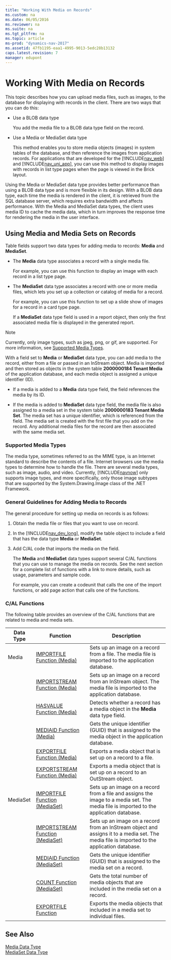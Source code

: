 ```yaml
---
title: "Working With Media on Records"
ms.custom: na
ms.date: 06/05/2016
ms.reviewer: na
ms.suite: na
ms.tgt_pltfrm: na
ms.topic: article
ms-prod: "dynamics-nav-2017"
ms.assetid: 47fb1195-eaa1-4995-9013-5edc28b13132
caps.latest.revision: 7
manager: edupont
---
```

# Working With Media on Records
This topic describes how you can upload media files, such as images, to the database for displaying with records in the client. There are two ways that you can do this:  

-   Use a BLOB data type  

     You add the media file to a BLOB data type field on the record.  

-   Use a Media or MediaSet data type  

     This method enables you to store media objects \(images\) in system tables of the database, and then reference the images from application records. For applications that are developed for the [!INCLUDE[nav_web](includes/nav_web_md.md)] and [!INCLUDE[nav_uni_app](includes/nav_uni_app_md.md)], you can use this method to display images with records in list type pages when the page is viewed in the Brick layout.  

 Using the Media or MediaSet data type provides better performance than using a BLOB data type and is more flexible in its design. With a BLOB data type, each time the media is rendered in the client, it is retrieved from the SQL database server, which requires extra bandwidth and affects performance. With the Media and MediaSet data types, the client uses media ID to cache the media data, which in turn improves the response time for rendering the media in the user interface.  

## Using Media and Media Sets on Records  
Table fields support two data types for adding media to records: **Media** and **MediaSet**.  

-   The **Media** data type associates a record with a single media file.  

     For example, you can use this function to display an image with each record in a list type page.  

-   The **MediaSet** data type associates a record with one or more media files, which lets you set up a collection or catalog of media for a record.  

     For example, you can use this function to set up a slide show of images for a record in a card type page.

     If a **MediaSet** data type field is used in a report object, then only the first associated media file is displayed in the generated report.

> [!NOTE]  
>  Currently, only image types, such as jpeg, png, or gif, are supported. For more information, see [Supported Media Types](Working-With-Media-on-Records.md#SupportedMediaTypes).  

 With a field set to **Media** or **MediaSet** data type, you can add media to the record, either from a file or passed in an InStream object. Media is imported and then stored as objects in the system table **2000000184 Tenant Media** of the application database, and each media object is assigned a unique identifier \(ID\).  

-   If a media is added to a **Media** data type field, the field references the media by its ID.  

-   If the media is added to **MediaSet** data type field, the media file is also assigned to a media set in the system table **2000000183 Tenant Media Set**. The media set has a unique identifier, which is referenced from the field. The media set is created with the first file that you add on the record. Any additional media files for the record are then associated with the same media set.  

###  <a name="SupportedMediaTypes"></a> Supported Media Types  
 The media type, sometimes referred to as the MIME type, is an Internet standard to describe the contents of a file. Internet browsers use the media types to determine how to handle the file. There are several media types, such as image, audio, and video. Currently, [!INCLUDE[navnow](includes/navnow_md.md)] only supports image types, and more specifically, only those image subtypes that are supported by the System.Drawing.Image class of the .NET Framework.  

### General Guidelines for Adding Media to Records  
 The general procedure for setting up media on records is as follows:  

1.  Obtain the media file or files that you want to use on record.  

2.  In the [!INCLUDE[nav_dev_long](includes/nav_dev_long_md.md)], modify the table object to include a field that has the data type **Media** or **MediaSet**.  

3.  Add C/AL code that imports the media on the field.  

     The **Media** and **MediaSet** data types support several C/AL functions that you can use to manage the media on records. See the next section for a complete list of functions with a link to more details, such as usage, parameters and sample code.  

     For example, you can create a codeunit that calls the one of the import functions, or add page action that calls one of the functions.  

### C/AL Functions  
 The following table provides an overview of the C/AL functions that are related to media and media sets.  

|Data Type|Function|Description|  
|---------------|--------------|-----------------|  
|Media|[IMPORTFILE Function \(Media\)](IMPORTFILE-Function--Media-.md)|Sets up an image on a record from a file. The media file is imported to the application database.|  
|  |[IMPORTSTREAM Function \(Media\)](IMPORTSTREAM-Function--Media-.md)|Sets up an image on a record from an InStream object. The media file is imported to the application database.|  
|  |[HASVALUE Function \(Media\)](HASVALUE-Function--Media-.md)|Detects whether a record has a media object in the **Media** data type field.|  
|  |[MEDIAID Function \(Media\)](MEDIAID-Function--Media-.md)|Gets the unique identifier \(GUID\) that is assigned to the media object in the application database.|  
|  |[EXPORTFILE Function \(Media\)](EXPORTFILE-Function--Media-.md)|Exports a media object that is set up on a record to a file.|  
|  |[EXPORTSTREAM Function \(Media\)](EXPORTSTREAM-Function--Media-.md)|Exports a media object that is set up on a record to an OutStream object.|  
|MediaSet|[IMPORTFILE Function \(MediaSet\)](IMPORTFILE-Function--MediaSet-.md)|Sets up an image on a record from a file and assigns the image to a media set. The media file is imported to the application database.|  
|  |[IMPORTSTREAM Function \(MediaSet\)](IMPORTSTREAM-Function--MediaSet-.md)|Sets up an image on a record from an InStream object and assigns it to a media set. The media file is imported to the application database.|  
|  |[MEDIAID Function \(MediaSet\)](MEDIAID-Function--MediaSet-.md)|Gets the unique identifier \(GUID\) that is assigned to the media set on a record.|  
|  |[COUNT Function \(MediaSet\)](COUNT-Function--MediaSet-.md)|Gets the total number of media objects that are included in the media set on a record.|  
|  |[EXPORTFILE Function](EXPORTFILE-Function.md)|Exports the media objects that included in a media set to individual files.|  

## See Also  
 [Media Data Type](Media-Data-Type.md)   
 [MediaSet Data Type](MediaSet-Data-Type.md)
